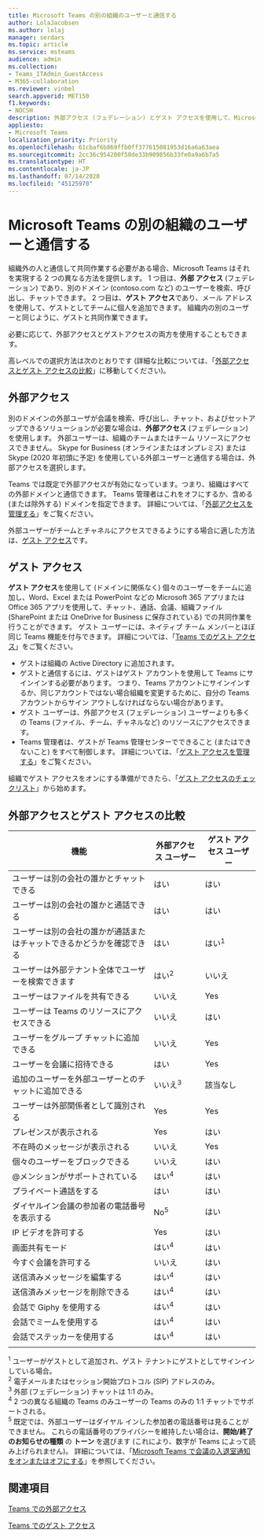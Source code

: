 ```yaml
---
title: Microsoft Teams の別の組織のユーザーと通信する
author: LolaJacobsen
ms.author: lolaj
manager: serdars
ms.topic: article
ms.service: msteams
audience: admin
ms.collection:
- Teams_ITAdmin_GuestAccess
- M365-collaboration
ms.reviewer: vinbel
search.appverid: MET150
f1.keywords:
- NOCSH
description: 外部アクセス (フェデレーション) とゲスト アクセスを使用して、Microsoft Teams の別の組織のユーザーと通信する方法を説明します。
appliesto:
- Microsoft Teams
localization_priority: Priority
ms.openlocfilehash: 61cbaf6b869ffb0ff377615081953d16a6a63aea
ms.sourcegitcommit: 2cc36c954200f50de33b909856b33fe0a9a6b7a5
ms.translationtype: HT
ms.contentlocale: ja-JP
ms.lasthandoff: 07/14/2020
ms.locfileid: "45125970"
---
```

<a name="communicate-with-users-from-other-organizations-in-microsoft-teams"></a>Microsoft Teams の別の組織のユーザーと通信する
======================================================

組織外の人と通信して共同作業する必要がある場合、Microsoft Teams はそれを実現する 2 つの異なる方法を提供します。 1 つ目は、**外部 アクセス** (フェデレーション) であり、別のドメイン (contoso.com など) のユーザーを検索、呼び出し、チャットできます。 2 つ目は、**ゲスト アクセス**であり、メール アドレスを使用して、ゲストとしてチームに個人を追加できます。 組織内の別のユーザーと同じように、ゲストと共同作業できます。

必要に応じて、外部アクセスとゲストアクセスの両方を使用することもできます。

高レベルでの選択方法は次のとおりです (詳細な比較については、「[外部アクセスとゲスト アクセスの比較](#compare-external-and-guest-access)」に移動してください)。

## <a name="external-access"></a>外部アクセス

別のドメインの外部ユーザが会議を検索、呼び出し、チャット、およびセットアップできるソリューションが必要な場合は、**外部アクセス** (フェデレーション) を使用します。 外部ユーザーは、組織のチームまたはチーム リソースにアクセスできません。 Skype for Business (オンラインまたはオンプレミス) または Skype (2020 年初頭に予定) を使用している外部ユーザーと通信する場合は、外部アクセスを選択します。 

Teams では既定で外部アクセスが有効になっています。つまり、組織はすべての外部ドメインと通信できます。 Teams 管理者はこれをオフにするか、含める (または除外する) ドメインを指定できます。 詳細については、「[外部アクセスを管理する](manage-external-access.md)」をご覧ください。 

外部ユーザーがチームとチャネルにアクセスできるようにする場合に適した方法は、[ゲスト アクセス](#guest-access)です。 


## <a name="guest-access"></a>ゲスト アクセス

**ゲスト アクセス**を使用して (ドメインに関係なく) 個々のユーザーをチームに追加し、Word、Excel または PowerPoint などの Microsoft 365 アプリまたは Office 365 アプリを使用して、チャット、通話、会議、組織ファイル (SharePoint または OneDrive for Business に保存されている) での共同作業を行うことができます。 ゲスト ユーザーには、ネイティブ チーム メンバーとほぼ同じ Teams 機能を付与できます。 詳細については、「[Teams でのゲスト アクセス](guest-access.md)」をご覧ください。

- ゲストは組織の Active Directory に追加されます。
- ゲストと通信するには、ゲストはゲスト アカウントを使用して Teams にサインインする必要があります。 つまり、Teams アカウントにサインインするか、同じアカウントではない場合組織を変更するために、自分の Teams アカウントからサイン アウトしなければならない場合があります。
- ゲスト ユーザーは、外部アクセス (フェデレーション) ユーザーよりも多くの Teams (ファイル、チーム、チャネルなど) のリソースにアクセスできます。
- Teams 管理者は、ゲストが Teams 管理センターでできること (またはできないこと) をすべて制御します。 詳細については、「[ゲスト アクセスを管理する](manage-guests.md)」をご覧ください。

組織でゲスト アクセスをオンにする準備ができたら、「[ゲスト アクセスのチェックリスト](guest-access-checklist.md)」から始めます。


## <a name="compare-external-and-guest-access"></a>外部アクセスとゲスト アクセスの比較

| 機能 | 外部アクセス ユーザー | ゲスト アクセス ユーザー |
|---------|-----------------------|--------------------|
| ユーザーは別の会社の誰かとチャットできる | はい |はい |
| ユーザーは別の会社の誰かと通話できる | はい | はい |
| ユーザーは別の会社の誰かが通話またはチャットできるかどうかを確認できる | はい | はい<sup>1</sup> |
| ユーザーは外部テナント全体でユーザーを検索できます | はい<sup>2</sup> | いいえ |
| ユーザーはファイルを共有できる | いいえ | Yes |
| ユーザーは Teams のリソースにアクセスできる | いいえ | はい |
| ユーザーをグループ チャットに追加できる | いいえ | Yes |
| ユーザーを会議に招待できる | はい | Yes |
| 追加のユーザーを外部ユーザーとのチャットに追加できる | いいえ<sup>3</sup> | 該当なし |
| ユーザーは外部関係者として識別される | Yes | Yes |
| プレゼンスが表示される | Yes | はい |
| 不在時のメッセージが表示される | いいえ | Yes |
| 個々のユーザーをブロックできる | いいえ | はい |
| @メンションがサポートされている | はい<sup>4</sup> | はい |
| プライベート通話をする | はい | はい |
| ダイヤルイン会議の参加者の電話番号を表示する | No<sup>5</sup> | はい |
| IP ビデオを許可する | Yes | はい |
| 画面共有モード | はい<sup>4</sup> | はい |
| 今すぐ会議を許可する | いいえ | はい |
| 送信済みメッセージを編集する | はい<sup>4</sup> | はい |
| 送信済みメッセージを削除できる | はい<sup>4</sup> | はい |
| 会話で Giphy を使用する | はい<sup>4</sup> | はい |
| 会話でミームを使用する | はい<sup>4</sup> | はい |
| 会話でステッカーを使用する | はい<sup>4</sup> | はい |
||||

<sup>1</sup> ユーザーがゲストとして追加され、ゲスト テナントにゲストとしてサインインしている場合。<br>
<sup>2</sup> 電子メールまたはセッション開始プロトコル (SIP) アドレスのみ。<br>
<sup>3</sup> 外部 (フェデレーション) チャットは 1:1 のみ。<br>
<sup>4</sup> 2 つの異なる組織の Teams のみユーザーの Teams のみの 1:1 チャットでサポートされる。 <br>
<sup>5</sup> 既定では、外部ユーザーはダイヤル インした参加者の電話番号は見ることができません。 これらの電話番号のプライバシーを維持したい場合は、**開始/終了のお知らせの種類** の **トーン** を選びます (これにより、数字が Teams によって読み上げられません)。 詳細については、「[Microsoft Teams で会議の入退室通知をオンまたはオフにする](turn-on-or-off-entry-and-exit-announcements-for-meetings-in-teams.md)」を参照してください。

## <a name="related-topics"></a>関連項目

[Teams での外部アクセス](manage-external-access.md)

[Teams でのゲスト アクセス](guest-access.md)

